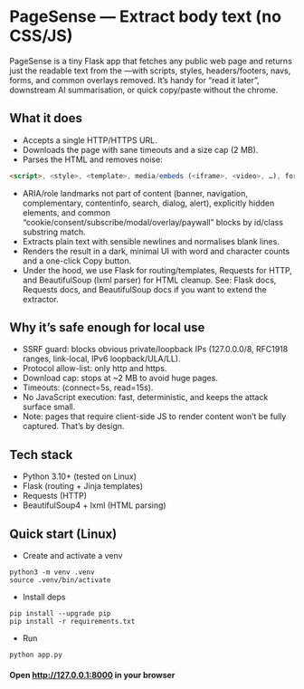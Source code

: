 # PageSense — Extract body text (no CSS/JS)

PageSense is a tiny Flask app that fetches any public web page and returns just the readable text from the <body>—with scripts, styles, headers/footers, navs, forms, and common overlays removed. It’s handy for “read it later”, downstream AI summarisation, or quick copy/paste without the chrome.

## What it does

- Accepts a single HTTP/HTTPS URL. 
- Downloads the page with sane timeouts and a size cap (2 MB). 
- Parses the HTML and removes noise:
```html
<script>, <style>, <template>, media/embeds (<iframe>, <video>, …), forms/inputs, and layout chrome (<header>, <nav>, <footer>, <aside>, <menu>, <dialog>, <figure>, <figcaption>).
```
- ARIA/role landmarks not part of content (banner, navigation, complementary, contentinfo, search, dialog, alert), explicitly hidden elements, and common “cookie/consent/subscribe/modal/overlay/paywall” blocks by id/class substring match. 
- Extracts plain text with sensible newlines and normalises blank lines. 
- Renders the result in a dark, minimal UI with word and character counts and a one-click Copy button. 
- Under the hood, we use Flask for routing/templates, Requests for HTTP, and BeautifulSoup (lxml parser) for HTML cleanup. See: Flask docs, Requests docs, and BeautifulSoup docs if you want to extend the extractor.

## Why it’s safe enough for local use
- SSRF guard: blocks obvious private/loopback IPs (127.0.0.0/8, RFC1918 ranges, link-local, IPv6 loopback/ULA/LL). 
- Protocol allow-list: only http and https. 
- Download cap: stops at ~2 MB to avoid huge pages. 
- Timeouts: (connect=5s, read=15s). 
- No JavaScript execution: fast, deterministic, and keeps the attack surface small. 
- Note: pages that require client-side JS to render content won’t be fully captured. That’s by design.

## Tech stack
- Python 3.10+ (tested on Linux)
- Flask (routing + Jinja templates)
- Requests (HTTP)
- BeautifulSoup4 + lxml (HTML parsing)

## Quick start (Linux)
- Create and activate a venv
```
python3 -m venv .venv
source .venv/bin/activate
```
- Install deps
```
pip install --upgrade pip
pip install -r requirements.txt
```
- Run
```
python app.py
```
#### Open http://127.0.0.1:8000 in your browser
